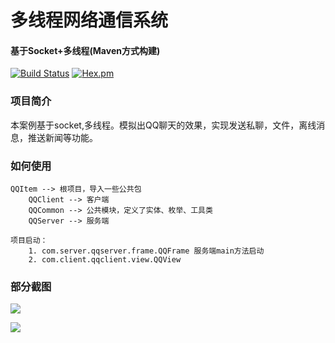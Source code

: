 # 多线程网络通信系统

#### 基于Socket+多线程(Maven方式构建)

[![Build Status](https://travis-ci.org/withstars/Books-Management-System.svg?branch=master)](https://travis-ci.org/withstars/Books-Management-System)
[![Hex.pm](https://img.shields.io/hexpm/l/plug.svg)](https://github.com/withstars/Books-Management-System)

### 项目简介

本案例基于socket,多线程。模拟出QQ聊天的效果，实现发送私聊，文件，离线消息，推送新闻等功能。 

### 如何使用

```
QQItem --> 根项目，导入一些公共包
	QQClient --> 客户端 
	QQCommon --> 公共模块，定义了实体、枚举、工具类
	QQServer --> 服务端

项目启动：
	1. com.server.qqserver.frame.QQFrame 服务端main方法启动
	2. com.client.qqclient.view.QQView

```



### 部分截图

![](README.assets/%E6%9C%8D%E5%8A%A1%E7%AB%AF.png)

![](README.assets/%E5%AE%A2%E6%88%B7%E7%AB%AF1.png)